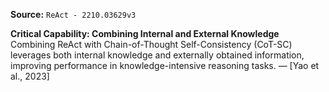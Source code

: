**Source:** `ReAct - 2210.03629v3`

**Critical Capability: Combining Internal and External Knowledge**
Combining ReAct with Chain-of-Thought Self-Consistency (CoT-SC) leverages both internal knowledge and externally obtained information, improving performance in knowledge-intensive reasoning tasks. — [Yao et al., 2023]
